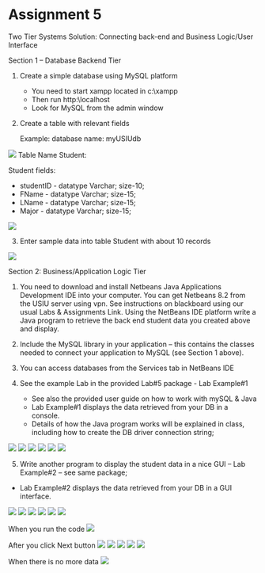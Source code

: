 # Assignment 5

Two Tier Systems Solution: Connecting back-end and Business Logic/User Interface

Section 1 – Database Backend Tier

1) Create a simple database using MySQL platform
    * You need to start xampp located in c:\xampp
    * Then run http:\\localhost
    * Look for MySQL from the admin window

2) Create a  table with relevant fields

	Example: database name: myUSIUdb

<img src="Screenshot 2022-07-11 200043.png"/>
Table Name Student:

Student fields:
* studentID 	- datatype Varchar;  size-10;
* FName    	- datatype Varchar;  size-15;
* LName   	- datatype Varchar;  size-15;
* Major      	- datatype Varchar;  size-15;
<img src="Screenshot 2022-07-11 200456.png"/>

3) Enter sample data into table Student  with about 10 records
<img src="Screenshot 2022-07-11 200532.png"/>

Section 2: Business/Application Logic Tier

1) You need to download and install Netbeans Java Applications Development IDE into your computer. You can get Netbeans 8.2 from the USIU server using vpn. See instructions on blackboard using our usual Labs & Assignments Link. Using the NetBeans IDE platform write a Java program to retrieve the back end student data you created above and display.

2) Include the MySQL library in your application – this contains the classes needed to connect your application to MySQL (see Section 1 above).

3) You can access databases from the Services tab in NetBeans IDE

4)  See the example Lab  in the provided  Lab#5 package  - Lab Example#1
    * See also the provided user guide on how to work with mySQL & Java
    * Lab Example#1 displays the data retrieved from your DB in a console.
    * Details of how the Java program works will be explained in class, including  how to create the DB driver connection string;
<img src="Screenshot 2022-07-11 200833.png"/>
<img src="Screenshot 2022-07-11 200903.png"/>
<img src="Screenshot 2022-07-11 200924.png"/>
<img src="Screenshot 2022-07-11 201008.png"/>
<img src="Screenshot 2022-07-11 201028.png"/>
<img src="Screenshot 2022-07-11 201047.png"/>

5) Write another program to display the student data in a nice GUI  – Lab Example#2 – see same package;
* Lab Example#2 displays the data retrieved from your DB in a GUI interface.
<img src="Screenshot 2022-07-11 201808.png"/>
<img src="Screenshot 2022-07-11 201835.png"/>
<img src="Screenshot 2022-07-11 201900.png"/>
<img src="Screenshot 2022-07-11 201925.png"/>
<img src="Screenshot 2022-07-11 201953.png"/>
<img src="Screenshot 2022-07-11 202013.png"/>

When you run the code
<img src="Screenshot 2022-07-11 202041.png"/>

After you click Next button
<img src="Screenshot 2022-07-11 202100.png"/>
<img src="Screenshot 2022-07-11 202120.png"/>
<img src="Screenshot 2022-07-11 202137.png"/>
<img src="Screenshot 2022-07-11 202153.png"/>
<img src="Screenshot 2022-07-11 202211.png"/>

When there is no more data
<img src="Screenshot 2022-07-11 202228.png"/>